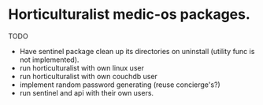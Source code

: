 # Horticulturalist medic-os packages.

TODO
 - Have sentinel package clean up its directories on uninstall (utility func is not implemented).
 - run horticulturalist with own linux user
 - run horticulturalist with own couchdb user
 - implement random password generating (reuse concierge's?)
 - run sentinel and api with their own users.